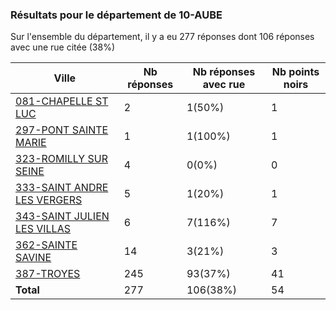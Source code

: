 ### Résultats pour le département de 10-AUBE

Sur l'ensemble du département, il y a eu 277 réponses dont 106 réponses avec une rue citée (38%)

| Ville | Nb réponses | Nb réponses avec rue | Nb points noirs |
|-------------|-------------|----------------------|-----------------|
|<a href='081-CHAPELLE ST LUC.md'>081-CHAPELLE ST LUC</a>|2|1(50%)|1|
|<a href='297-PONT SAINTE MARIE.md'>297-PONT SAINTE MARIE</a>|1|1(100%)|1|
|<a href='323-ROMILLY SUR SEINE.md'>323-ROMILLY SUR SEINE</a>|4|0(0%)|0|
|<a href='333-SAINT ANDRE LES VERGERS.md'>333-SAINT ANDRE LES VERGERS</a>|5|1(20%)|1|
|<a href='343-SAINT JULIEN LES VILLAS.md'>343-SAINT JULIEN LES VILLAS</a>|6|7(116%)|7|
|<a href='362-SAINTE SAVINE.md'>362-SAINTE SAVINE</a>|14|3(21%)|3|
|<a href='387-TROYES.md'>387-TROYES</a>|245|93(37%)|41|
| **Total** |277|106(38%)|54|
